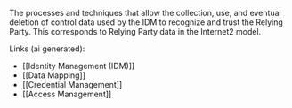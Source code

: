 The processes and techniques that allow the collection, use, and eventual deletion of control data used by the IDM to recognize and trust the Relying Party. This corresponds to Relying Party data in the Internet2 model.

Links (ai generated):
 - [[Identity Management (IDM)]]
 - [[Data Mapping]]
 - [[Credential Management]]
 - [[Access Management]]
